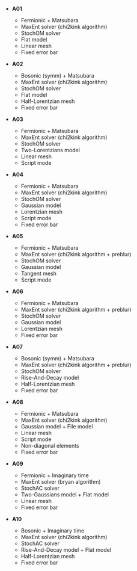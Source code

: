 * **A01**
    * Fermionic + Matsubara
    * MaxEnt solver (chi2kink algorithm)
    * StochOM solver
    * Flat model
    * Linear mesh
    * Fixed error bar

* **A02**
    * Bosonic (symm) + Matsubara
    * MaxEnt solver (chi2kink algorithm)
    * StochOM solver
    * Flat model
    * Half-Lorentzian mesh
    * Fixed error bar

* **A03**
    * Fermionic + Matsubara
    * MaxEnt solver (chi2kink algorithm)
    * StochOM solver
    * Two-Lorentzians model
    * Linear mesh
    * Script mode

* **A04**
    * Fermionic + Matsubara
    * MaxEnt solver (chi2kink algorithm)
    * StochOM solver
    * Gaussian model
    * Lorentzian mesh
    * Script mode
    * Fixed error bar

* **A05**
    * Fermionic + Matsubara
    * MaxEnt solver (chi2kink algorithm + preblur)
    * StochOM solver
    * Gaussian model
    * Tangent mesh
    * Script mode

* **A06**
    * Fermionic + Matsubara
    * MaxEnt solver (chi2kink algorithm + preblur)
    * StochOM solver
    * Gaussian model
    * Lorentzian mesh
    * Fixed error bar

* **A07**
    * Bosonic (symm) + Matsubara
    * MaxEnt solver (chi2kink algorithm + preblur)
    * StochOM solver
    * Rise-And-Decay model
    * Half-Lorentzian mesh
    * Fixed error bar

* **A08**
    * Fermionic + Matsubara 
    * MaxEnt solver (chi2kink algorithm)
    * Gaussian model + File model
    * Linear mesh
    * Script mode
    * Non-diagonal elements
    * Fixed error bar

* **A09**
    * Fermionic + Imaginary time
    * MaxEnt solver (bryan algorithm)
    * StochAC solver
    * Two-Gaussians model + Flat model
    * Linear mesh
    * Fixed error bar

* **A10**
    * Bosonic + Imaginary time
    * MaxEnt solver (chi2kink algorithm)
    * StochAC solver
    * Rise-And-Decay model + Flat model
    * Half-Lorentzian mesh
    * Fixed error bar
